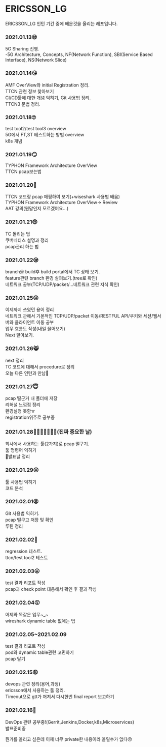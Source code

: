 # ERICSSON_LG
ERICSSON_LG 인턴 기간 중에 배운것을 올리는 레포입니다.

### 2021.01.13😪
5G Sharing 진행.<br>
-5G Architecture, Concepts, NF(Network Function), SBI(Service Based Interface), NS(Network Slice)

### 2021.01.14😘
AMF OverView와 initial Registration 정리.<br>
TTCN 관련 정보 찾아보기<br>
CI/CD툴에 대한 개념 익히기, Git 사용법 정리.<br>
TTCN3 문법 정리.

### 2021.01.18🙄
test tool2/test tool3 overview <br>
5G에서 FT,ST 테스트하는 방법 overview<br> 
k8s 개념

### 2021.01.19😏
TYPHON Framework Architecture OverView<br>
TTCN pcap보는법

### 2021.01.20🤗
TTCN 코드랑 pcap 매핑하여 보기(+wiseshark 사용법 배움)<br>
TYPHON Framework Architecture OverView-> Review<br>
AAT 강의(뭔말인지 모르겠어요...)

### 2021.01.21😎
TC 돌리는 법<br>
쿠버네티스 설명과 정리<br>
pcap관리 하는 법 

### 2021.01.22😪
branch을 build후 build portal에서 TC 상태 보기.<br>
feature관련 branch 환경 살펴보기.(tree로 확인)<br>
네트워크 공부(TCP/UDP/packet/...네트워크 관련 지식 확인)<br>

### 2021.01.25😣
이제까지 쓰였던 용어 정리<br>
네트워크 관해서 기본적인 TCP/UDP/packet 이동/RESTFUL API/쿠키와 세션/웹서버와 클라이언트 이동 공부<br>
업무 흐름도 작성(내일 물어보기)<br>
Next 알아보기.<br>

### 2021.01.26😸
next 정리<br>
TC 코드에 대해서 procedure로 정리<br>
오늘 다른 인턴과 만남🥰

### 2021.01.27😇
pcap 떨군거 내 폴더에 저장<br>
리허설 느낌점 정리<br>
환경설정 못함ㅠ<br>
registration위주로 공부중

### 2021.01.28🤡✨✨✨✨✨✨(진짜 중요한 날)
회사에서 사용하는 툴(2가지)로 pcap 떨구기.<br>
툴 명령어 익히기<br>
🎊발표날 정리

### 2021.01.29😣
툴 사용법 익히기<br>
코드 분석

### 2021.02.01😫
Git 사용법 익히기.<br>
pcap 떨구고 저장 및 확인<br>
루틴 정리

### 2021.02.02😤
regression 테스트.<br>
ttcn/test tool2 테스트

### 2021.02.03😛
test 결과 리포트 작성<br>
pcap과 check point 대응해서 확인 후 결과 작성 

### 2021.02.04😮
어제와 똑같은 업무~_~<br>
wireshark dynamic table 없애는 법

### 2021.02.05~2021.02.09
test 결과 리포트 작성<br>
pod와 dynamic table관련 고민하기<br>
pcap 달기

### 2021.02.15😩
devops 관련 정리(용어,과정)<br>
ericsson에서 사용하는 툴 정리.<br>
Timeout으로 gtt가 꺼져서 다시한번 final report 보고하기 

### 2021.02.16🦄
DevOps 관련 공부중!(Gerrit,Jenkins,Docker,k8s,Microservices)<br>
발표준비중

뭔가를 올리고 싶은데 이제 너무 private한 내용이라 올릴수가 없다😥




